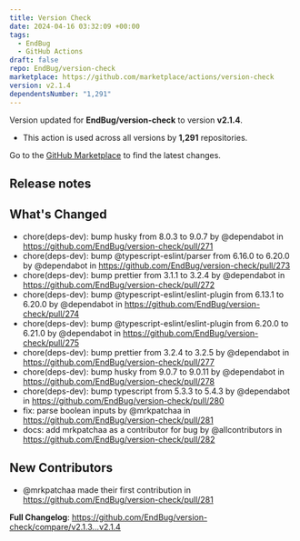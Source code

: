 ```yaml
---
title: Version Check
date: 2024-04-16 03:32:09 +00:00
tags:
  - EndBug
  - GitHub Actions
draft: false
repo: EndBug/version-check
marketplace: https://github.com/marketplace/actions/version-check
version: v2.1.4
dependentsNumber: "1,291"
---
```



Version updated for **EndBug/version-check** to version **v2.1.4**.
- This action is used across all versions by **1,291** repositories.

Go to the [GitHub Marketplace](https://github.com/marketplace/actions/version-check) to find the latest changes.

## Release notes

## What's Changed
* chore(deps-dev): bump husky from 8.0.3 to 9.0.7 by @dependabot in https://github.com/EndBug/version-check/pull/271
* chore(deps-dev): bump @typescript-eslint/parser from 6.16.0 to 6.20.0 by @dependabot in https://github.com/EndBug/version-check/pull/273
* chore(deps-dev): bump prettier from 3.1.1 to 3.2.4 by @dependabot in https://github.com/EndBug/version-check/pull/272
* chore(deps-dev): bump @typescript-eslint/eslint-plugin from 6.13.1 to 6.20.0 by @dependabot in https://github.com/EndBug/version-check/pull/274
* chore(deps-dev): bump @typescript-eslint/eslint-plugin from 6.20.0 to 6.21.0 by @dependabot in https://github.com/EndBug/version-check/pull/275
* chore(deps-dev): bump prettier from 3.2.4 to 3.2.5 by @dependabot in https://github.com/EndBug/version-check/pull/277
* chore(deps-dev): bump husky from 9.0.7 to 9.0.11 by @dependabot in https://github.com/EndBug/version-check/pull/278
* chore(deps-dev): bump typescript from 5.3.3 to 5.4.3 by @dependabot in https://github.com/EndBug/version-check/pull/280
* fix: parse boolean inputs by @mrkpatchaa in https://github.com/EndBug/version-check/pull/281
* docs: add mrkpatchaa as a contributor for bug by @allcontributors in https://github.com/EndBug/version-check/pull/282

## New Contributors
* @mrkpatchaa made their first contribution in https://github.com/EndBug/version-check/pull/281

**Full Changelog**: https://github.com/EndBug/version-check/compare/v2.1.3...v2.1.4
